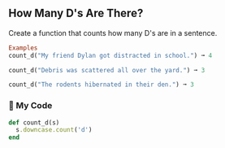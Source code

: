 ## How Many D's Are There?

Create a function that counts how many D's are in a sentence.
```ruby
Examples
count_d("My friend Dylan got distracted in school.") ➞ 4

count_d("Debris was scattered all over the yard.") ➞ 3

count_d("The rodents hibernated in their den.") ➞ 3
```
### :gem: My Code
```ruby
def count_d(s)
  s.downcase.count('d')
end
```
